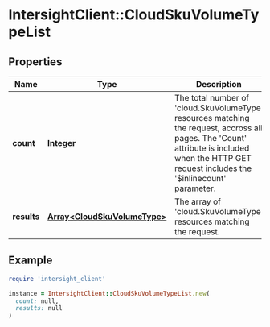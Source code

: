 # IntersightClient::CloudSkuVolumeTypeList

## Properties

| Name | Type | Description | Notes |
| ---- | ---- | ----------- | ----- |
| **count** | **Integer** | The total number of &#39;cloud.SkuVolumeType&#39; resources matching the request, accross all pages. The &#39;Count&#39; attribute is included when the HTTP GET request includes the &#39;$inlinecount&#39; parameter. | [optional] |
| **results** | [**Array&lt;CloudSkuVolumeType&gt;**](CloudSkuVolumeType.md) | The array of &#39;cloud.SkuVolumeType&#39; resources matching the request. | [optional] |

## Example

```ruby
require 'intersight_client'

instance = IntersightClient::CloudSkuVolumeTypeList.new(
  count: null,
  results: null
)
```

